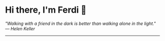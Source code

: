 <h1>Hi there, I'm Ferdi 👋</h1>

<p><em>
  "Walking with a friend in the dark is better than walking alone in the light." — Helen Keller
</em></p>

---
